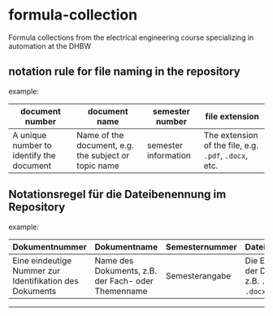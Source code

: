 # formula-collection
Formula collections from the electrical engineering course specializing in automation at the DHBW


## notation rule for file naming in the repository

example:

| **document number** | **document name** | **semester number** | **file extension** |
|--------------------|-------------------|--------------------|-----------------|
| A unique number to identify the document | Name of the document, e.g. the subject or topic name | semester information | The extension of the file, e.g. `.pdf`, `.docx`, etc. |

## Notationsregel für die Dateibenennung im Repository

example:

| **Dokumentnummer** | **Dokumentname** | **Semesternummer** | **Dateiendung** |
|--------------------|-------------------|--------------------|-----------------|
| Eine eindeutige Nummer zur Identifikation des Dokuments | Name des Dokuments, z.B. der Fach- oder Themenname | Semesterangabe | Die Endung der Datei, z.B. `.pdf`, `.docx`, usw. |

---
